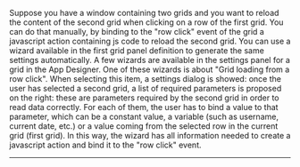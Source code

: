Suppose you have a window containing two grids and you want to reload the content of the second grid when clicking on a row of the first grid.
You can do that manually, by binding to the "row click" event of the grid a javascript action containing js code to reload the second grid. You can use a wizard available in the first grid panel definition to generate the same settings automatically.
A few wizards are available in the settings panel for a grid in the App Designer. One of these wizards is about "Grid loading from a row click". When selecting this item, a settings dialog is showed: once the user has selected a second grid, a list of required parameters is proposed on the right: these are parameters required by the second grid in order to read data correctly.
For each of them, the user has to bind a value to that parameter, which can be a constant value, a variable (such as username, current date, etc.) or a value coming from the selected row in the current grid (first grid).
In this way, the wizard has all information needed to create a javascript action and bind it to the "row click" event.


                

---


